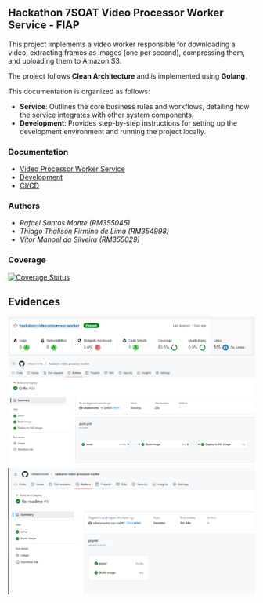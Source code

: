 ## Hackathon 7SOAT Video Processor Worker Service - FIAP

This project implements a video worker responsible for downloading a video, extracting frames as images (one per second), compressing them, and uploading them to Amazon S3.

The project follows **Clean Architecture** and is implemented using **Golang**.

This documentation is organized as follows:

- **Service**: Outlines the core business rules and workflows, detailing how the service integrates with other system components.
- **Development**: Provides step-by-step instructions for setting up the development environment and running the project locally.

### Documentation

- [Video Processor Worker Service](docs/service.md)
- [Development](docs/development.md)
- [CI/CD](docs/ci-cd.md)
### Authors

- _Rafael Santos Monte (RM355045)_
- _Thiago Thalison Firmino de Lima (RM354998)_
- _Vitor Manoel da Silveira (RM355029)_

### Coverage

[![Coverage Status](https://coveralls.io/repos/github/rafaelsmonte/hackaton-video-processor-worker/badge.svg?branch=main)](https://coveralls.io/github/rafaelsmonte/hackaton-video-processor-worker?branch=main)

## Evidences

![Coverage](docs/evidences/video-processor-worker-coverage.png)
![Sucessful pipeline on push](docs/evidences/video-processor-worker-pipeline.png)
![Sucessful pipeline on pr](docs/evidences/video-processor-worker-pipeline-pr.png)


